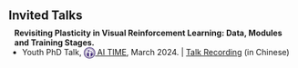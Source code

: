 <h1 id="invited-talks"></h1>  

<h2 style="margin: 30px 0px 10px;">Invited Talks</h2>




<h4 style="margin:0 10px 0;">Revisiting Plasticity in Visual Reinforcement Learning: Data, Modules and Training Stages.</h4> 

<ul style="margin:0 0 5px;">
  <li>Youth PhD Talk, <a href="http://www.aitime.cn/"><autocolor><img src="/assets/Logo/AITIME.png" alt="AI TIME" width="19.778" height="20" style="vertical-align: middle;"> AI TIME</autocolor></a>, March 2024. | <a href="https://www.bilibili.com/video/BV1RF4m157Uh/">Talk Recording</a> (in Chinese)</li>
</ul>
